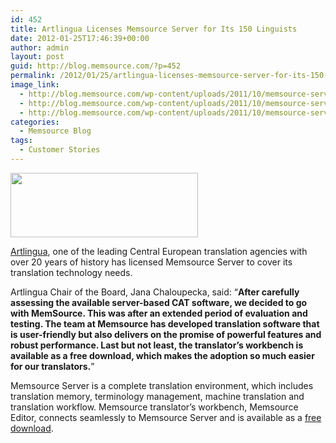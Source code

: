 ```yaml
---
id: 452
title: Artlingua Licenses Memsource Server for Its 150 Linguists
date: 2012-01-25T17:46:39+00:00
author: admin
layout: post
guid: http://blog.memsource.com/?p=452
permalink: /2012/01/25/artlingua-licenses-memsource-server-for-its-150-linguists/
image_link:
  - http://blog.memsource.com/wp-content/uploads/2011/10/memsource-server-icon.png
  - http://blog.memsource.com/wp-content/uploads/2011/10/memsource-server-icon.png
  - http://blog.memsource.com/wp-content/uploads/2011/10/memsource-server-icon.png
categories:
  - Memsource Blog
tags:
  - Customer Stories
---
```

[<img class=" size-medium wp-image-467 alignleft" title="Memsource Server" src="/wp-content/uploads/2012/01/Memsource-Server-300x103.png" alt="" width="300" height="103" />](/wp-content/uploads/2012/01/Memsource-Server.png)

[Artlingua](http://www.artlingua.cz/index.php?lang=en), one of the leading Central European translation agencies with over 20 years of history has licensed Memsource Server to cover its translation technology needs.<!--more-->

Artlingua Chair of the Board, Jana Chaloupecka, said: &#8220;**After carefully assessing the available server-based CAT software, we decided to go with MemSource. This was after an extended period of evaluation and testing. The team at Memsource has developed translation software that is user-friendly but also delivers on the promise of powerful features and robust performance. Last but not least, the translator&#8217;s workbench is available as a free download, which makes the adoption so much easier for our translators.**&#8221;

Memsource Server is a complete translation environment, which includes translation memory, terminology management, machine translation and translation workflow. Memsource translator&#8217;s workbench, Memsource Editor, connects seamlessly to Memsource Server and is available as a [free download](http://wiki.memsource.com/wiki/MemSource_Editor_Installation).
